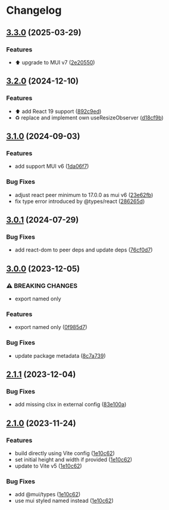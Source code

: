 # Changelog

## [3.3.0](https://github.com/mddanish00/mui-image-alter/compare/v3.2.0...v3.3.0) (2025-03-29)


### Features

* :arrow_up: upgrade to MUI v7 ([2e20550](https://github.com/mddanish00/mui-image-alter/commit/2e20550de39ec9d23bb8e93914b298b3e27acbfe))

## [3.2.0](https://github.com/mddanish00/mui-image-alter/compare/v3.1.0...v3.2.0) (2024-12-10)


### Features

* :arrow_up: add React 19 support ([892c9ed](https://github.com/mddanish00/mui-image-alter/commit/892c9ed9d2f2095fd59080058f156f43270db27c))
* :recycle: replace and implement own useResizeObserver ([d18cf9b](https://github.com/mddanish00/mui-image-alter/commit/d18cf9b1e9c47d2970c091b8f287ab4494920406))

## [3.1.0](https://github.com/mddanish00/mui-image-alter/compare/v3.0.1...v3.1.0) (2024-09-03)


### Features

* add support MUI v6 ([1da06f7](https://github.com/mddanish00/mui-image-alter/commit/1da06f7596864b35c188556422c96c1c3a8fff59))


### Bug Fixes

* adjust react peer minimum to 17.0.0 as mui v6 ([23e62fb](https://github.com/mddanish00/mui-image-alter/commit/23e62fb0d70841164b0badcb99fb9f937f28e700))
* fix type error introduced by @types/react ([286265d](https://github.com/mddanish00/mui-image-alter/commit/286265d79e2332e28e92a056342286bdc86afa27))

## [3.0.1](https://github.com/mddanish00/mui-image-alter/compare/v3.0.0...v3.0.1) (2024-07-29)


### Bug Fixes

* add react-dom to peer deps and update deps ([76cf0d7](https://github.com/mddanish00/mui-image-alter/commit/76cf0d7a4a8a014d6039eda7be869c2502398460))

## [3.0.0](https://github.com/mddanish00/mui-image-alter/compare/v2.1.1...v3.0.0) (2023-12-05)


### ⚠ BREAKING CHANGES

* export named only

### Features

* export named only ([0f985d7](https://github.com/mddanish00/mui-image-alter/commit/0f985d72a95c4bb758eac2bbd9aa16cbfb9fb6c5))


### Bug Fixes

* update package metadata ([8c7a739](https://github.com/mddanish00/mui-image-alter/commit/8c7a7397c1a300ec80211e31853a81123324a53f))

## [2.1.1](https://github.com/mddanish00/mui-image/compare/v2.1.0...v2.1.1) (2023-12-04)


### Bug Fixes

* add missing clsx in external config ([83e100a](https://github.com/mddanish00/mui-image/commit/83e100a26eb6cca3e1e96f67a6a77c208ac6beec))

## [2.1.0](https://github.com/mddanish00/mui-image/compare/v2.0.4...v2.1.0) (2023-11-24)


### Features

* build directly using Vite config ([1e10c62](https://github.com/mddanish00/mui-image/commit/1e10c6232845b8d1e473ecc89577a2be860c4f0d))
* set initial height and width if provided ([1e10c62](https://github.com/mddanish00/mui-image/commit/1e10c6232845b8d1e473ecc89577a2be860c4f0d))
* update to Vite v5 ([1e10c62](https://github.com/mddanish00/mui-image/commit/1e10c6232845b8d1e473ecc89577a2be860c4f0d))


### Bug Fixes

* add @mui/types ([1e10c62](https://github.com/mddanish00/mui-image/commit/1e10c6232845b8d1e473ecc89577a2be860c4f0d))
* use mui styled named instead ([1e10c62](https://github.com/mddanish00/mui-image/commit/1e10c6232845b8d1e473ecc89577a2be860c4f0d))
